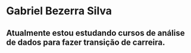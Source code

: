 # Gabriel Bezerra Silva

## Atualmente estou estudando cursos de análise de dados para fazer transição de carreira.
